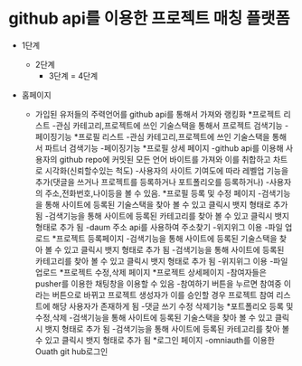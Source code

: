 # github api를 이용한 프로젝트 매칭 플랫폼

* 1단계
    - 2단계
    	+ 3단계
            = 4단계

* 홈페이지
  - 가입된 유저들의 주력언어를 github api를 통해서 가져와 랭킹화
*프로젝트 리스트
  -관심 카테고리,프로젝트에 쓰인 기술스택을 통해서 프로젝트 검색기능
  -페이징기능
*프로필 리스트
  -관심 카테고리,프로젝트에 쓰인 기술스택을 통해서 파트너 검색기능
  -페이징기능
*프로필 상세 페이지
  -github api를 이용해 사용자의 github repo에 커밋된 모든 언어 바이트를 가져와 이를 취합하고 차트로 시각화(신뢰할수있는 척도)
  -사용자의 사이트 기여도에 따라 레벨업 기능을 추가(댓글을 쓰거나 프로젝트를 등록하거나 포트폴리오를 등록하거나)
  -사용자의 주소,전화번호,나이등을 볼 수 있음.
*프로필 등록 및 수정 페이지
  -검색기능을 통해 사이트에 등록된 기술스택을 찾아 볼 수 있고 클릭시 뱃지 형태로 추가 됨
  -검색기능을 통해 사이트에 등록된 카테고리를 찾아 볼 수 있고 클릭시 뱃지 형태로 추가 됨
  -daum 주소 api를 사용하여 주소찾기
  -위지위그 이용
  -파일 업로드 
*프로젝트 등록페이지
  -검색기능을 통해 사이트에 등록된 기술스택을 찾아 볼 수 있고 클릭시 뱃지 형태로 추가 됨
  -검색기능을 통해 사이트에 등록된 카테고리를 찾아 볼 수 있고 클릭시 뱃지 형태로 추가 됨
  -위지위그 이용
  -파일 업로드 
*프로젝트 수정,삭제 페이지
*프로젝트 상세페이지
  -참여자들은 pusher를 이용한 채팅창을 이용할 수 있음
  -참여하기 버튼을 누르면 참여중 이라는 버튼으로 바뀌고 프로젝트 생성자가 이를 승인할 경우 프로젝트 참여 리스트에 해당 사용자가 존재하게 됨
  -댓글 쓰기 수정 삭제기능
*포트폴리오 등록 및 수정,삭제
  -검색기능을 통해 사이트에 등록된 기술스택을 찾아 볼 수 있고 클릭시 뱃지 형태로 추가 됨
  -검색기능을 통해 사이트에 등록된 카테고리를 찾아 볼 수 있고 클릭시 뱃지 형태로 추가 됨
*로그인 페이지
    -omniauth를 이용한 Ouath git hub로그인


